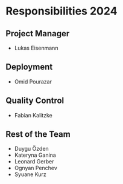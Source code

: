 # Responsibilities 2024

## Project Manager

- Lukas Eisenmann

## Deployment

- Omid Pourazar

## Quality Control
- Fabian Kalitzke

## Rest of the Team
- Duygu Özden
- Kateryna Ganina
- Leonard Gerber
- Ognyan Penchev
- Syuane Kurz
